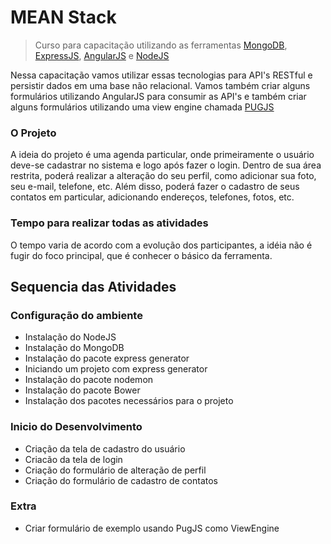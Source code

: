 # MEAN Stack

> Curso para capacitação utilizando as ferramentas [MongoDB](https://www.mongodb.com/), [ExpressJS](https://expressjs.com/pt-br/), [AngularJS](https://angularjs.org) e [NodeJS](https://nodejs.org/en/)

Nessa capacitação vamos utilizar essas tecnologias para API's RESTful e persistir dados em uma base não relacional. Vamos também criar alguns formulários utilizando AngularJS para consumir as API's e também criar alguns formulários utilizando uma view engine chamada [PUGJS](https://pugjs.org/api/getting-started.html)

### O Projeto
A ideia do projeto é uma agenda particular, onde primeiramente o usuário deve-se cadastrar no sistema e logo após fazer o login. Dentro de sua área restrita, poderá realizar a alteração do seu perfil, como adicionar sua foto, seu e-mail, telefone, etc. Além disso, poderá fazer o cadastro de seus contatos em particular, adicionando endereços, telefones, fotos, etc.

### Tempo para realizar todas as atividades
O tempo varia de acordo com a evolução dos participantes, a idéia não é fugir do foco principal, que é conhecer o básico da ferramenta.

## Sequencia das Atividades

### Configuração do ambiente
- Instalação do NodeJS
- Instalação do MongoDB
- Instalação do pacote express generator
- Iniciando um projeto com express generator
- Instalação do pacote nodemon
- Instalação do pacote Bower
- Instalação dos pacotes necessários para o projeto

### Inicio do Desenvolvimento
- Criação da tela de cadastro do usuário
- Criacão da tela de login
- Criação do formulário de alteração de perfil
- Criação do formulário de cadastro de contatos

### Extra
- Criar formulário de exemplo usando PugJS como ViewEngine
